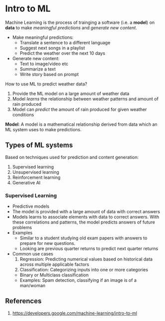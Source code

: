 # Intro to ML
Machine Learning is the process of trainging a software (i.e. a **model**) on **data** to make _meaningful predictions_ and _generate new content_.
* Make meaningful predictions:
	* Translate a sentence to a different language
	* Suggest next songs in a playlist
	* Predict the weather over the next 10 days
* Generate new content:
  * Text to image/video etc
  * Summarize a text
  * Write story based on prompt

How to use ML to predict weather data?
1. Provide the ML model on a large amount of weather data
2. Model _learns_ the relationship between weather patterns and amount of rain produced
3. Model can _predict_ the amount of rain produced for given weather conditions

**Model**: A model is a mathematical relationship derived from data which an ML system uses to make predictions.

## Types of ML systems
Based on techniques used for prediction and content generation:
1. Supervised learning
2. Unsupervised learning
3. Reinforcement learning
4. Generative AI

### Supervised Learning
* Predictive models
* The model is provided with a large amount of data with correct answers
* Models learns to associate elements with data to correct answers. With these correlations and patterns, the model predicts answers of future problems
* Examples
	* Similar to a student studying old exam papers with answers to prepare for new questions.
  * Looking are previous quarter returns to predict next quarter returns
* Common use cases
  1. Regression: Predicting numerical values based on historical data across multiple applicable factors
 	2. Classification: Categorizing inputs into one or more categories
  	* Binary or Multiclass classification
  	* Examples: Spam detection, classifying if an image is of a man/woman

## References
1. https://developers.google.com/machine-learning/intro-to-ml
